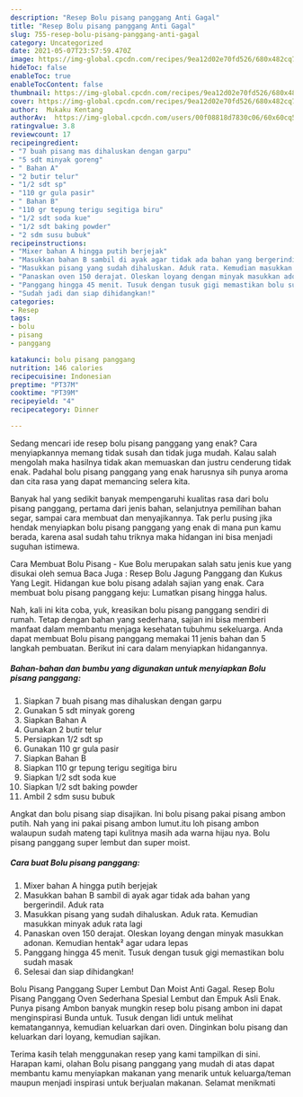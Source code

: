 ```yaml
---
description: "Resep Bolu pisang panggang Anti Gagal"
title: "Resep Bolu pisang panggang Anti Gagal"
slug: 755-resep-bolu-pisang-panggang-anti-gagal
category: Uncategorized
date: 2021-05-07T23:57:59.470Z
image: https://img-global.cpcdn.com/recipes/9ea12d02e70fd526/680x482cq70/bolu-pisang-panggang-foto-resep-utama.jpg
hideToc: false
enableToc: true
enableTocContent: false
thumbnail: https://img-global.cpcdn.com/recipes/9ea12d02e70fd526/680x482cq70/bolu-pisang-panggang-foto-resep-utama.jpg
cover: https://img-global.cpcdn.com/recipes/9ea12d02e70fd526/680x482cq70/bolu-pisang-panggang-foto-resep-utama.jpg
author:  Mukaku Kentang
authorAv:  https://img-global.cpcdn.com/users/00f08818d7830c06/60x60cq50/avatar.jpg
ratingvalue: 3.8
reviewcount: 17
recipeingredient:
- "7 buah pisang mas dihaluskan dengan garpu"
- "5 sdt minyak goreng"
- " Bahan A"
- "2 butir telur"
- "1/2 sdt sp"
- "110 gr gula pasir"
- " Bahan B"
- "110 gr tepung terigu segitiga biru"
- "1/2 sdt soda kue"
- "1/2 sdt baking powder"
- "2 sdm susu bubuk"
recipeinstructions:
- "Mixer bahan A hingga putih berjejak"
- "Masukkan bahan B sambil di ayak agar tidak ada bahan yang bergerindil. Aduk rata"
- "Masukkan pisang yang sudah dihaluskan. Aduk rata. Kemudian masukkan minyak aduk rata lagi"
- "Panaskan oven 150 derajat. Oleskan loyang dengan minyak masukkan adonan. Kemudian hentak² agar udara lepas"
- "Panggang hingga 45 menit. Tusuk dengan tusuk gigi memastikan bolu sudah masak"
- "Sudah jadi dan siap dihidangkan!"
categories:
- Resep
tags:
- bolu
- pisang
- panggang

katakunci: bolu pisang panggang 
nutrition: 146 calories
recipecuisine: Indonesian
preptime: "PT37M"
cooktime: "PT39M"
recipeyield: "4"
recipecategory: Dinner

---
```



Sedang mencari ide resep bolu pisang panggang yang enak? Cara menyiapkannya memang tidak susah dan tidak juga mudah. Kalau salah mengolah maka hasilnya tidak akan memuaskan dan justru cenderung tidak enak. Padahal bolu pisang panggang yang enak harusnya sih punya aroma dan cita rasa yang dapat memancing selera kita.


Banyak hal yang sedikit banyak mempengaruhi kualitas rasa dari bolu pisang panggang, pertama dari jenis bahan, selanjutnya pemilihan bahan segar, sampai cara membuat dan menyajikannya. Tak perlu pusing jika hendak menyiapkan bolu pisang panggang yang enak di mana pun kamu berada, karena asal sudah tahu triknya maka hidangan ini bisa menjadi suguhan istimewa.

Cara Membuat Bolu Pisang - Kue Bolu merupakan salah satu jenis kue yang disukai oleh semua Baca Juga : Resep Bolu Jagung Panggang dan Kukus Yang Legit. Hidangan kue bolu pisang adalah sajian yang enak. Cara membuat bolu pisang panggang keju: Lumatkan pisang hingga halus.


Nah, kali ini kita coba, yuk, kreasikan bolu pisang panggang sendiri di rumah. Tetap dengan bahan yang sederhana, sajian ini bisa memberi manfaat dalam membantu menjaga kesehatan tubuhmu sekeluarga. Anda dapat membuat Bolu pisang panggang memakai 11 jenis bahan dan 5 langkah pembuatan. Berikut ini cara dalam menyiapkan hidangannya.

<!--inarticleads1-->

##### Bahan-bahan dan bumbu yang digunakan untuk menyiapkan Bolu pisang panggang:

1. Siapkan 7 buah pisang mas dihaluskan dengan garpu
1. Gunakan 5 sdt minyak goreng
1. Siapkan  Bahan A
1. Gunakan 2 butir telur
1. Persiapkan 1/2 sdt sp
1. Gunakan 110 gr gula pasir
1. Siapkan  Bahan B
1. Siapkan 110 gr tepung terigu segitiga biru
1. Siapkan 1/2 sdt soda kue
1. Siapkan 1/2 sdt baking powder
1. Ambil 2 sdm susu bubuk


Angkat dan bolu pisang siap disajikan. Ini bolu pisang pakai pisang ambon putih. Nah yang ini pakai pisang ambon lumut.itu loh pisang ambon walaupun sudah mateng tapi kulitnya masih ada warna hijau nya. Bolu pisang panggang super lembut dan super moist. 

<!--inarticleads2-->

##### Cara buat Bolu pisang panggang:

1. Mixer bahan A hingga putih berjejak
1. Masukkan bahan B sambil di ayak agar tidak ada bahan yang bergerindil. Aduk rata
1. Masukkan pisang yang sudah dihaluskan. Aduk rata. Kemudian masukkan minyak aduk rata lagi
1. Panaskan oven 150 derajat. Oleskan loyang dengan minyak masukkan adonan. Kemudian hentak² agar udara lepas
1. Panggang hingga 45 menit. Tusuk dengan tusuk gigi memastikan bolu sudah masak
1. Selesai dan siap dihidangkan!

Bolu Pisang Panggang Super Lembut Dan Moist Anti Gagal. Resep Bolu Pisang Panggang Oven Sederhana Spesial Lembut dan Empuk Asli Enak. Punya pisang Ambon banyak mungkin resep bolu pisang ambon ini dapat menginspirasi Bunda untuk. Tusuk dengan lidi untuk melihat kematangannya, kemudian keluarkan dari oven. Dinginkan bolu pisang dan keluarkan dari loyang, kemudian sajikan. 

Terima kasih telah menggunakan resep yang kami tampilkan di sini. Harapan kami, olahan Bolu pisang panggang yang mudah di atas dapat membantu kamu menyiapkan makanan yang menarik untuk keluarga/teman maupun menjadi inspirasi untuk berjualan makanan. Selamat menikmati
